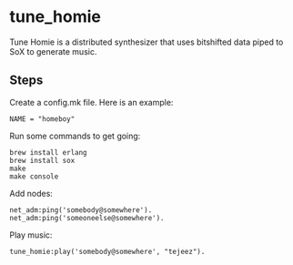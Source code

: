 tune_homie
==========

Tune Homie is a distributed synthesizer that uses bitshifted data piped
to SoX to generate music.

## Steps

Create a config.mk file. Here is an example:

    NAME = "homeboy"

Run some commands to get going:

    brew install erlang
    brew install sox
    make
    make console

Add nodes:

    net_adm:ping('somebody@somewhere').
    net_adm:ping('someoneelse@somewhere').

Play music:

    tune_homie:play('somebody@somewhere', "tejeez").
